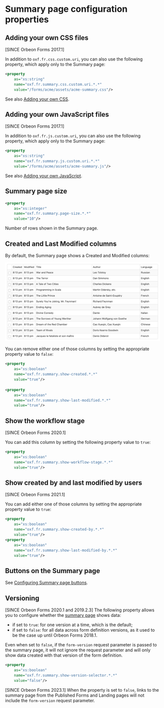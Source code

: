 # Summary page configuration properties

## Adding your own CSS files

[SINCE Orbeon Forms 2017.1]

In addition to `oxf.fr.css.custom.uri`, you can also use the following property, which apply only to the Summary page:

```xml
<property
    as="xs:string"
    name="oxf.fr.summary.css.custom.uri.*.*"
    value="/forms/acme/assets/acme-summary.css"/>
```

See also [Adding your own CSS](form-runner.md#adding-your-own-css).

## Adding your own JavaScript files

[SINCE Orbeon Forms 2017.1]

In addition to `oxf.fr.js.custom.uri`, you can also use the following property, which apply only to the Summary page:

```xml
<property
    as="xs:string"
    name="oxf.fr.summary.js.custom.uri.*.*"
    value="/forms/acme/assets/acme-summary.js"/>
```

See also [Adding your own JavaScript](form-runner.md#adding-your-own-javascript).

## Summary page size

```xml
<property
    as="xs:integer"
    name="oxf.fr.summary.page-size.*.*"
    value="10"/>
```

Number of rows shown in the Summary page.

## Created and Last Modified columns

By default, the Summary page shows a Created and Modified columns:

![Created and Last Modified](/form-runner/images/summary-created-last-modified.png)

You can remove either one of those columns by setting the appropriate property value to `false`:

```xml
<property
    as="xs:boolean"
    name="oxf.fr.summary.show-created.*.*"
    value="true"/>

<property
    as="xs:boolean"
    name="oxf.fr.summary.show-last-modified.*.*"
    value="true"/>
```

## Show the workflow stage

[SINCE Orbeon Forms 2020.1]

You can add this column by setting the following property value to `true`:

```xml
<property 
    as="xs:boolean" 
    name="oxf.fr.summary.show-workflow-stage.*.*"                           
    value="true"/>
```

## Show created by and last modified by users

[SINCE Orbeon Forms 2021.1]

You can add either one of those columns by setting the appropriate property value to `true`:

```xml
<property 
    as="xs:boolean" 
    name="oxf.fr.summary.show-created-by.*.*"                           
    value="true"/>
<property 
    as="xs:boolean" 
    name="oxf.fr.summary.show-last-modified-by.*.*"                   
    value="true"/>
```

## Buttons on the Summary page

See [Configuring Summary page buttons](/form-runner/advanced/buttons-and-processes/summary-page-buttons-and-processes.md#configuring-summary-page-buttons).

## Versioning

[SINCE Orbeon Forms 2020.1 and 2019.2.3] The following property allows you to configure whether the [summary page](form-runner/feature/summary-page.md) shows data:
 
- if set to `true`: for one version at a time, which is the default;
- if set to `false`: for all data across form definition versions, as it used to be the case up until Orbeon Forms 2018.1.

Even when set to `false`, if the `form-version` request parameter is passed to the summary page, it will not ignore the request parameter and will only show data created with that version of the form definition.

```xml
<property 
    as="xs:boolean"
    name="oxf.fr.summary.show-version-selector.*.*"
    value="false"/>
```

[SINCE Orbeon Forms 2023.1] When the property is set to `false`, links to the summary page from the Published Forms and Landing pages will not include the `form-version` request parameter.